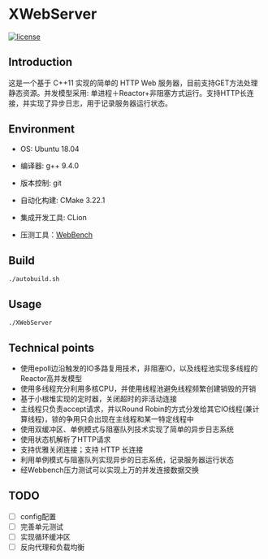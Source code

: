 # XWebServer

[![license](https://img.shields.io/github/license/mashape/apistatus.svg)](https://opensource.org/licenses/MIT)
## Introduction

这是一个基于 C++11 实现的简单的 HTTP Web 服务器，目前支持GET方法处理静态资源。并发模型采用: 单进程＋Reactor+非阻塞方式运行。支持HTTP长连接，并实现了异步日志，用于记录服务器运行状态。

## Environment
+ OS: Ubuntu 18.04

+ 编译器: g++ 9.4.0

+ 版本控制: git

+ 自动化构建: CMake 3.22.1

+ 集成开发工具: CLion

+ 压测工具：[WebBench](https://github.com/EZLippi/WebBench)

## Build

	./autobuild.sh

## Usage
	./XWebServer

## Technical points
* 使用epoll边沿触发的IO多路复用技术，非阻塞IO，以及线程池实现多线程的Reactor高并发模型
* 使用多线程充分利用多核CPU，并使用线程池避免线程频繁创建销毁的开销
* 基于小根堆实现的定时器，关闭超时的非活动连接
* 主线程只负责accept请求，并以Round Robin的方式分发给其它IO线程(兼计算线程)，锁的争用只会出现在主线程和某一特定线程中
* 使用双缓冲区、单例模式与阻塞队列技术实现了简单的异步日志系统
* 使用状态机解析了HTTP请求
* 支持优雅关闭连接；支持 HTTP 长连接
* 利用单例模式与阻塞队列实现异步的日志系统，记录服务器运行状态
* 经Webbench压力测试可以实现上万的并发连接数据交换


## TODO
- [ ] config配置
- [ ] 完善单元测试
- [ ] 实现循环缓冲区
- [ ] 反向代理和负载均衡
